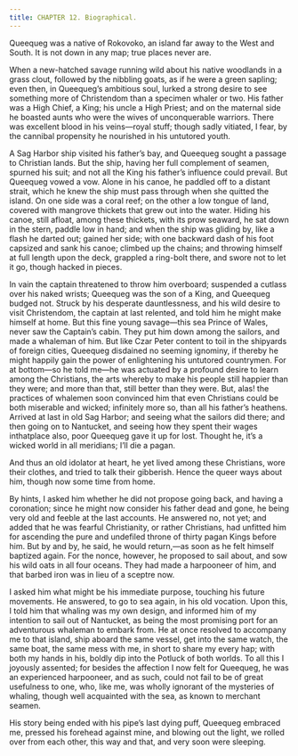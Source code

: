 ```yaml
---
title: CHAPTER 12. Biographical.
---
```


Queequeg was a native of Rokovoko, an island far away to the West and South. It is not down in any map; true places never are.

When a new-hatched savage running wild about his native woodlands in a grass clout, followed by the nibbling goats, as if he were a green sapling; even then, in Queequeg’s ambitious soul, lurked a strong desire to see something more of Christendom than a specimen whaler or two. His father was a High Chief, a King; his uncle a High Priest; and on the maternal side he boasted aunts who were the wives of unconquerable warriors. There was excellent blood in his veins—royal stuff; though sadly vitiated, I fear, by the cannibal propensity he nourished in his untutored youth.

A Sag Harbor ship visited his father’s bay, and Queequeg sought a passage to Christian lands. But the ship, having her full complement of seamen, spurned his suit; and not all the King his father’s influence could prevail. But Queequeg vowed a vow. Alone in his canoe, he paddled off to a distant strait, which he knew the ship must pass through when she quitted the island. On one side was a coral reef; on the other a low tongue of land, covered with mangrove thickets that grew out into the water. Hiding his canoe, still afloat, among these thickets, with its prow seaward, he sat down in the stern, paddle low in hand; and when the ship was gliding by, like a flash he darted out; gained her side; with one backward dash of his foot capsized and sank his canoe; climbed up the chains; and throwing himself at full length upon the deck, grappled a ring-bolt there, and swore not to let it go, though hacked in pieces.

In vain the captain threatened to throw him overboard; suspended a cutlass over his naked wrists; Queequeg was the son of a King, and Queequeg budged not. Struck by his desperate dauntlessness, and his wild desire to visit Christendom, the captain at last relented, and told him he might make himself at home. But this fine young savage—this sea Prince of Wales, never saw the Captain’s cabin. They put him down among the sailors, and made a whaleman of him. But like Czar Peter content to toil in the shipyards of foreign cities, Queequeg disdained no seeming ignominy, if thereby he might happily gain the power of enlightening his untutored countrymen. For at bottom—so he told me—he was actuated by a profound desire to learn among the Christians, the arts whereby to make his people still happier than they were; and more than that, still better than they were. But, alas! the practices of whalemen soon convinced him that even Christians could be both miserable and wicked; infinitely more so, than all his father’s heathens. Arrived at last in old Sag Harbor; and seeing what the sailors did there; and then going on to Nantucket, and seeing how they spent their wages inthatplace also, poor Queequeg gave it up for lost. Thought he, it’s a wicked world in all meridians; I’ll die a pagan.

And thus an old idolator at heart, he yet lived among these Christians, wore their clothes, and tried to talk their gibberish. Hence the queer ways about him, though now some time from home.

By hints, I asked him whether he did not propose going back, and having a coronation; since he might now consider his father dead and gone, he being very old and feeble at the last accounts. He answered no, not yet; and added that he was fearful Christianity, or rather Christians, had unfitted him for ascending the pure and undefiled throne of thirty pagan Kings before him. But by and by, he said, he would return,—as soon as he felt himself baptized again. For the nonce, however, he proposed to sail about, and sow his wild oats in all four oceans. They had made a harpooneer of him, and that barbed iron was in lieu of a sceptre now.

I asked him what might be his immediate purpose, touching his future movements. He answered, to go to sea again, in his old vocation. Upon this, I told him that whaling was my own design, and informed him of my intention to sail out of Nantucket, as being the most promising port for an adventurous whaleman to embark from. He at once resolved to accompany me to that island, ship aboard the same vessel, get into the same watch, the same boat, the same mess with me, in short to share my every hap; with both my hands in his, boldly dip into the Potluck of both worlds. To all this I joyously assented; for besides the affection I now felt for Queequeg, he was an experienced harpooneer, and as such, could not fail to be of great usefulness to one, who, like me, was wholly ignorant of the mysteries of whaling, though well acquainted with the sea, as known to merchant seamen.

His story being ended with his pipe’s last dying puff, Queequeg embraced me, pressed his forehead against mine, and blowing out the light, we rolled over from each other, this way and that, and very soon were sleeping.